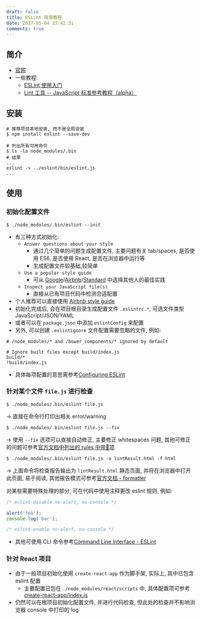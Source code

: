 ```yaml
---
draft: false
title: ESLint 简易教程
date: 2017-05-04 23:42:31
comments: true
---
```


## 简介
- [官网](http://eslint.org/docs/user-guide/getting-started)
- 一些教程:
  * [ESLint 使用入门](https://csspod.com/getting-started-with-eslint/)
  * [Lint 工具 -- JavaScript 标准参考教程（alpha）](http://javascript.ruanyifeng.com/tool/lint.html)

## 安装
```
# 推荐项目本地安装, 而不是全局安装
$ npm install eslint --save-dev

# 列出所有可用命令
$ ls -la node_modules/.bin
# 结果
...
eslint -> ../eslint/bin/eslint.js
...
```

## 使用
### 初始化配置文件
```
$ ./node_modules/.bin/eslint --init
```
- 有三种方式初始化:
  - `Answer questions about your style`
      - 通过几个简单的问题生成配置文件, 主要问题有关 tab/spaces, 是否使用 ES6, 是否使用 React, 是否在浏览器中运行等
      - 生成配置文件较基础,较简单
  - `Use a popular style guide`
      - 可从 [Google](https://google.github.io/styleguide/javascriptguide.xml)/[Airbnb](https://github.com/airbnb/javascript)/[Standard](https://github.com/feross/standard) 中选择其他人的最佳实践
  - `Inspect your JavaScript file(s)`
      - 直接从已有项目代码中检测合适配置
- 个人推荐可以直接使用 [Airbnb style guide](https://github.com/airbnb/javascript)
- 初始化完成后, 会在项目根目录生成配置文件 `.eslintrc.*`, 可选文件类型 JavaScript/JSON/YAML
- 或者可以在 `package.json` 中添加 `eslintConfig` 来配置
- 另外, 可以创建 `.eslintignore` 文件配置需要忽略的文件, 例如:

```
# /node_modules/* and /bower_components/* ignored by default

# Ignore built files except build/index.js
build/*
!build/index.js
```

- 具体每项配置的意思需参考[Configuring ESLint](http://eslint.org/docs/user-guide/configuring)

### 针对某个文件 `file.js` 进行检查

```
$ ./node_modules/.bin/eslint file.js
```
-> 直接在命令行打印出相关 error/warning

```
$ ./node_modules/.bin/eslint file.js --fix
```
-> 使用 `--fix` 选项可以直接自动修正, 主要修正 whitespaces 问题, 其他可修正的问题可参考[官方文档中列出的 rules 中带🔧项](http://eslint.org/docs/rules/)

```
$ ./node_modules/.bin/eslint file.js -o lintResult.html -f html
```
-> 上面命令将检查报告输出为 `lintResult.html` 静态页面, 并将在浏览器中打开此页面, 易于阅读, 其他报告模式可参考[官方文档 - formatter](http://eslint.org/docs/user-guide/formatters/)



对某些需要特殊处理的部分, 可在代码中使用注释更改 eslint 规则, 例如:

```javascript
/* eslint-disable no-alert, no-console */

alert('foo');
console.log('bar');

/* eslint-enable no-alert, no-console */
```

- 其他可使用 CLI 命令参考[Command Line Interface - ESLint](http://eslint.org/docs/user-guide/command-line-interface)


### 针对 React 项目
- 由于一般项目初始化使用 `create-react-app` 作为脚手架, 实际上, 其中已包含 eslint 配置
  - 主要配置已包在 `./node_modules/react/scripts` 中, 具体配置项可参考[create-react-app/index.js](https://github.com/facebookincubator/create-react-app/blob/master/packages/eslint-config-react-app/index.js)
- 仍然可以在根项目初始化配置文件, 并进行代码检查, 但此处的检查并不影响浏览器 console 中打印的 log
